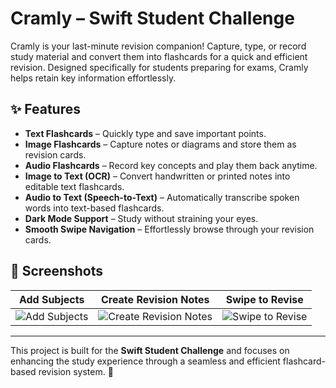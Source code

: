 # Cramly – Swift Student Challenge  

Cramly is your last-minute revision companion! Capture, type, or record study material and convert them into flashcards for a quick and efficient revision. Designed specifically for students preparing for exams, Cramly helps retain key information effortlessly.  

## ✨ Features  

- **Text Flashcards** – Quickly type and save important points.  
- **Image Flashcards** – Capture notes or diagrams and store them as revision cards.  
- **Audio Flashcards** – Record key concepts and play them back anytime.  
- **Image to Text (OCR)** – Convert handwritten or printed notes into editable text flashcards.  
- **Audio to Text (Speech-to-Text)** – Automatically transcribe spoken words into text-based flashcards.  
- **Dark Mode Support** – Study without straining your eyes.  
- **Smooth Swipe Navigation** – Effortlessly browse through your revision cards.  

## 📸 Screenshots  

| Add Subjects | Create Revision Notes | Swipe to Revise |  
|--------------|----------------|-----------------------|  
| ![Add Subjects](screenshot1.png) | ![Create Revision Notes](screenshot2.png) | ![Swipe to Revise](screenshot3.png) |  

---

This project is built for the **Swift Student Challenge** and focuses on enhancing the study experience through a seamless and efficient flashcard-based revision system. 🚀  
